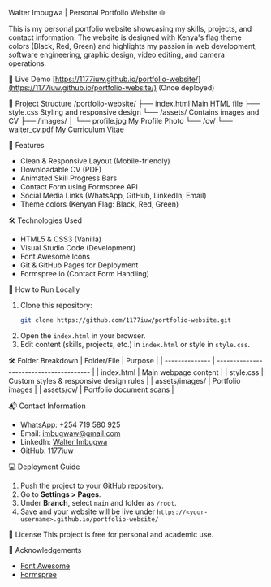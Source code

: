 Walter Imbugwa | Personal Portfolio Website 🌐

This is my personal portfolio website showcasing my skills, projects, and contact information. The website is designed with Kenya's flag theme colors (Black, Red, Green) and highlights my passion in web development, software engineering, graphic design, video editing, and camera operations.

 🔗 Live Demo
[https://1177iuw.github.io/portfolio-website/](https://1177iuw.github.io/portfolio-website/) (Once deployed)

📂 Project Structure
/portfolio-website/
├── index.html      Main HTML file
├── style.css       Styling and responsive design
└── /assets/         Contains images and CV
├── /images/
│ └── profile.jpg    My Profile Photo
└── /cv/
└── walter_cv.pdf     My Curriculum Vitae

 🚀 Features
- Clean & Responsive Layout (Mobile-friendly)
- Downloadable CV (PDF)
- Animated Skill Progress Bars
- Contact Form using Formspree API
- Social Media Links (WhatsApp, GitHub, LinkedIn, Email)
- Theme colors (Kenyan Flag: Black, Red, Green)

 🛠️ Technologies Used
- HTML5 & CSS3 (Vanilla)
- Visual Studio Code (Development)
- Font Awesome Icons
- Git & GitHub Pages for Deployment
- Formspree.io (Contact Form Handling)

📝 How to Run Locally
1. Clone this repository:
    ```bash
    git clone https://github.com/1177iuw/portfolio-website.git
    ```
2. Open the `index.html` in your browser.
3. Edit content (skills, projects, etc.) in `index.html` or style in `style.css`.

🛠️ Folder Breakdown
| Folder/File    | Purpose                                 |
| -------------- | --------------------------------------- |
| index.html     | Main webpage content                    |
| style.css      | Custom styles & responsive design rules |
| assets/images/ | Portfolio images                        |
| assets/cv/     | Portfolio document scans                |


 📬 Contact Information
- WhatsApp: +254 719 580 925
- Email: imbugwaw@gmail.com
- LinkedIn: [Walter Imbugwa](https://www.linkedin.com/in/walter-imbugwa-b91854245/)
- GitHub: [1177iuw](https://github.com/1177iuw)

💻 Deployment Guide
1. Push the project to your GitHub repository.
2. Go to **Settings > Pages**.
3. Under **Branch**, select `main` and folder as `/root`.
4. Save and your website will be live under `https://<your-username>.github.io/portfolio-website/`

📄 License
This project is free for personal and academic use.

 🙏 Acknowledgements
- [Font Awesome](https://fontawesome.com/)
- [Formspree](https://formspree.io/)


